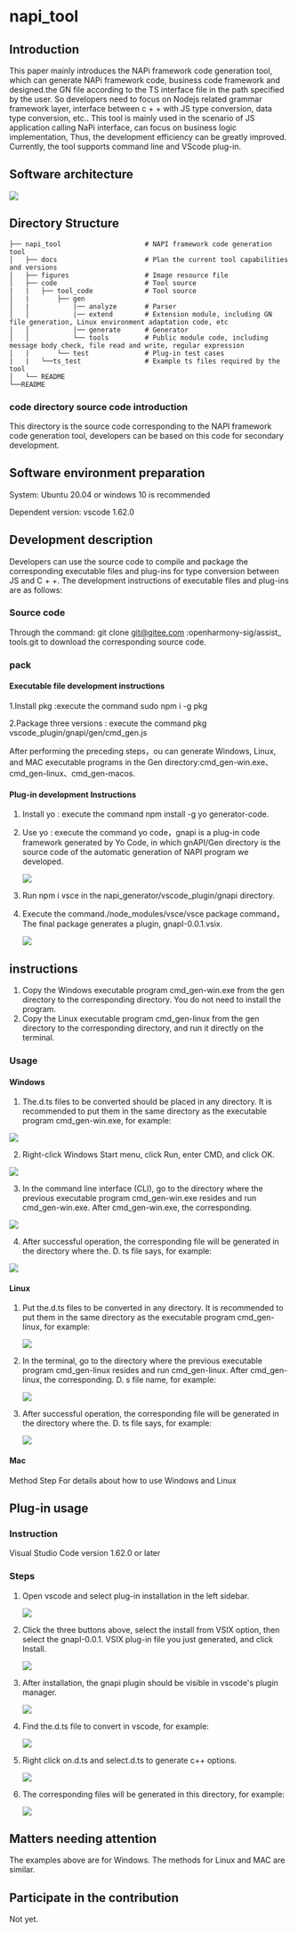 # napi_tool

## Introduction
This paper mainly introduces the NAPi framework code generation tool, which can generate NAPi framework code, business code framework and designed.the GN file according to the TS interface file in the path specified by the user. So developers need to focus on Nodejs related grammar framework layer, interface between c + + with JS type conversion, data type conversion, etc.. This tool is mainly used in the scenario of JS application calling NaPi interface, can focus on business logic implementation, Thus, the development efficiency can be greatly improved. Currently, the tool supports command line and VScode plug-in.

## Software architecture
![](figures/pic-frm-en.png)

## Directory Structure

```
├── napi_tool                     # NAPI framework code generation tool
│   ├── docs                      # Plan the current tool capabilities and versions
│   ├── figures                   # Image resource file
│   ├── code                      # Tool source
|   |   ├── tool_code             # Tool source
│   |       ├── gen              
│   |           |── analyze       # Parser
│   │           |── extend        # Extension module, including GN file generation, Linux environment adaptation code, etc
│   │	        |── generate      # Generator
│   │           └── tools         # Public module code, including message body check, file read and write, regular expression
│   |       └── test              # Plug-in test cases    
|   |   └──ts_test                # Example ts files required by the tool  
│   └── README                        
└──README 
```

### code directory source code introduction
This directory is the source code corresponding to the NAPI framework code generation tool, developers can be based on this code for secondary development.

## Software environment preparation

System: Ubuntu 20.04 or windows 10 is recommended

Dependent version: vscode 1.62.0

## Development description

Developers can use the source code to compile and package the corresponding executable files and plug-ins for type conversion between JS and C + +. The development instructions of executable files and plug-ins are as follows:

### Source code

Through the command: git clone git@gitee.com :openharmony-sig/assist_ tools.git to download the corresponding source code.

### pack

#### Executable file development instructions
1.Install pkg :execute the command sudo npm i -g pkg

2.Package three versions : execute the command pkg vscode_plugin/gnapi/gen/cmd_gen.js

After performing the preceding steps，ou can generate Windows, Linux, and MAC executable programs in the Gen directory:cmd_gen-win.exe、cmd_gen-linux、cmd_gen-macos.

#### Plug-in development Instructions
1. Install yo : execute the command npm install -g yo generator-code.

2. Use yo : execute the command yo code，gnapi is a plug-in code framework generated by Yo Code, in which gnAPI/Gen directory is the source code of the automatic generation of NAPI program we developed.

   ![](figures/pic-gen-source-code.png)

3. Run npm i vsce in the napi_generator/vscode_plugin/gnapi directory.

4. Execute the command./node_modules/vsce/vsce package command，The final package generates a plugin, gnapI-0.0.1.vsix.

   ![](figures/pic-gen-vsix.png)

## instructions

1. Copy the Windows executable program cmd_gen-win.exe from the gen directory to the corresponding directory. You do not need to install the program.
2. Copy the Linux executable program cmd_gen-linux from the gen directory to the corresponding directory, and run it directly on the terminal.

### Usage

#### Windows

1) The.d.ts files to be converted should be placed in any directory. It is recommended to put them in the same directory as the executable program cmd_gen-win.exe, for example:

![](figures/pic-d-ts-location.png)

2) Right-click Windows Start menu, click Run, enter CMD, and click OK.

![](figures/pic-cmd.png)

3) In the command line interface (CLI), go to the directory where the previous executable program cmd_gen-win.exe resides and run cmd_gen-win.exe. After cmd_gen-win.exe, the corresponding.

![](figures/pic-cmd-execute.png)

4) After successful operation, the corresponding file will be generated in the directory where the. D. ts file says, for example:

![](figures/pic-d-ts-transition.png)

#### Linux

1) Put the.d.ts files to be converted in any directory. It is recommended to put them in the same directory as the executable program cmd_gen-linux, for example:

   ![](figures/pic-d-ts-location-linux.png)

2) In the terminal, go to the directory where the previous executable program cmd_gen-linux resides and run cmd_gen-linux. After cmd_gen-linux, the corresponding. D. s file name, for example:

   ![](figures/pic-cmd-execute-linux.png)

3) After successful operation, the corresponding file will be generated in the directory where the. D. ts file says, for example:

   ![](figures/pic-d-ts-transition-linux.png)

#### Mac
Method Step For details about how to use Windows and Linux

## Plug-in usage
### Instruction
Visual Studio Code version 1.62.0 or later

### Steps

1) Open vscode and select plug-in installation in the left sidebar.

   ![](figures/pic-plug-in-search.png)

2) Click the three buttons above, select the install from VSIX option, then select the gnapI-0.0.1. VSIX plug-in file you just generated, and click Install.

   ![](figures/pic-plug-in-select.png)

3) After installation, the gnapi plugin should be visible in vscode's plugin manager.

   ![](figures/pic-plug-in-gnapi.png)

4) Find the.d.ts file to convert in vscode, for example:

   ![](figures/pic-plug-in-select-d-ts.png)

5) Right click on.d.ts and select.d.ts to generate c++ options.

   ![](figures/pic-plug-in-gen-c++.png)

6) The corresponding files will be generated in this directory, for example:

   ![](figures/pic-plug-in-gen-result.png)

## Matters needing attention
The examples above are for Windows. The methods for Linux and MAC are similar.

## Participate in the contribution

Not yet.